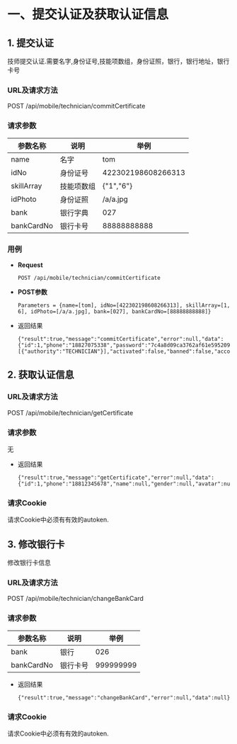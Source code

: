 # 一、提交认证及获取认证信息

## 1. 提交认证
技师提交认证.需要名字,身份证号,技能项数组，身份证照，银行，银行地址，银行卡号
### URL及请求方法
POST /api/mobile/technician/commitCertificate

### 请求参数

| 参数名称 | 说明 | 举例 |
| ------ | ---- | --- |
| name | 名字 | tom |
| idNo | 身份证号 | 422302198608266313 |
| skillArray| 技能项数组 | {"1","6"} |
| idPhoto| 身份证照 | /a/a.jpg |
| bank| 银行字典 | 027 |
| bankCardNo| 银行卡号 | 88888888888 |


### 用例

* **Request**

    `POST /api/mobile/technician/commitCertificate`
* **POST参数**

    `Parameters = {name=[tom], idNo=[422302198608266313], skillArray=[1, 6], idPhoto=[/a/a.jpg], bank=[027], bankCardNo=[88888888888]}`
* 返回结果

    ```
    {"result":true,"message":"commitCertificate","error":null,"data":{"id":1,"phone":"18827075338","password":"7c4a8d09ca3762af61e59520943dc26494f8941b","name":"tom","gender":null,"avatar":null,"idNo":"422302198608266313","idPhoto":"/a/a.jpg","bank":"027","bankAddress":null,"bankCardNo":"88888888888","verifyAt":null,"lastLoginAt":null,"lastLoginIp":null,"createAt":1455779204000,"star":0,"voteRate":0.0,"skill":"1,6","available":false,"enabled":false,"status":"NOTVERIFIED","username":"18827075338","authorities":[{"authority":"TECHNICIAN"}],"activated":false,"banned":false,"accountNonExpired":true,"accountNonLocked":true,"credentialsNonExpired":true}}
    ```



## 2. 获取认证信息
### URL及请求方法
POST /api/mobile/technician/getCertificate

### 请求参数
无

* 返回结果
    ```
    {"result":true,"message":"getCertificate","error":null,"data":{"id":1,"phone":"18812345678","name":null,"gender":null,"avatar":null,"idNo":null,"idPhoto":null,"bank":null,"bankAddress":null,"bankCardNo":null,"verifyAt":null,"lastLoginAt":1455865153000,"lastLoginIp":"0:0:0:0:0:0:0:1","createAt":1455724800000,"star":0,"voteRate":0.0,"skill":null,"available":false,"status":"NOTVERIFIED","activated":false,"banned":false}}
    ```
### 请求Cookie
请求Cookie中必须有有效的autoken.

## 3. 修改银行卡
修改银行卡信息
### URL及请求方法
POST /api/mobile/technician/changeBankCard

### 请求参数

| 参数名称 | 说明 | 举例 |
| ------ | ---- | --- |
| bank | 银行 | 026 |
| bankCardNo | 银行卡号 | 999999999 |

* 返回结果
    ```
    {"result":true,"message":"changeBankCard","error":null,"data":null}
    ```

### 请求Cookie
请求Cookie中必须有有效的autoken.